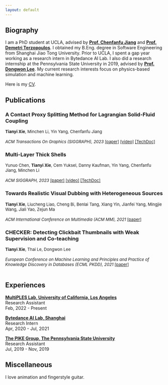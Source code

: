 ```yaml
---
layout: default
---
```

## Biography

I am a PhD student at UCLA, advised by [**Prof. Chenfanfu Jiang**](https://www.math.ucla.edu/~cffjiang/) and [**Prof. Demetri Terzopoulos**](https://web.cs.ucla.edu/~dt/). I obtained my B.Eng. degree in Software Engineering from Shanghai Jiao Tong University. Prior to UCLA, I spent a gap year working as a research intern in Bytedance AI Lab. I also did a research internship at the Pennsylvania State University in 2019, advised by [**Prof. Dongwon Lee**](https://pike.psu.edu/dongwon/). My current research interests focus on physics-based simulation and machine learning. 

Here is my [CV](./assets/file/Tianyi%20Xie%20CV.pdf).

## Publications
### A Contact Proxy Splitting Method for Lagrangian Solid-Fluid Coupling
<font size=2 > <b>Tianyi Xie</b>, Minchen Li, Yin Yang, Chenfanfu Jiang<br>  
<i>ACM Transactions On Graphics (SIGGRAPH), 2023</i>
 <a href="https://drive.google.com/uc?export=view&id=1Nv47RP2tNunw3w7-eZy3qNu3InXRPB2q">[paper]</a>
 <a href="https://www.youtube.com/watch?v=kVByO8_1CT8">[video]</a>
 <a href="https://drive.google.com/uc?export=view&id=1rkFvKyhBxeRArunni4lKIugY7X14DGbf">[TechDoc]</a>
  </font>

### Multi-Layer Thick Shells
<font size=2 > Yunuo Chen, <b>Tianyi Xie</b>, Cem Yuksel, Danny Kaufman, Yin Yang, Chenfanfu Jiang, Minchen Li<br>  
<i>ACM SIGGRAPH, 2023</i> 
<a href="https://drive.google.com/uc?export=view&id=17-RZkRb8uCXQqE_VrQmoQyBmwZ-su3KS">[paper]</a>
 <a href="https://www.youtube.com/watch?v=z1Wc5DvC2Wk&t">[video]</a>
 <a href="https://drive.google.com/uc?export=view&id=1CXreHy9jzdAzv8CFFZiJwtME_Kq3jASp">[TechDoc]</a>
 </font>

### Towards Realistic Visual Dubbing with Heterogeneous Sources
<font size=2 > <b>Tianyi Xie</b>, Liucheng Liao, Cheng Bi, Benlai Tang, Xiang Yin, Jianfei Yang, Mingjie Wang, Jiali Yao, Zejun Ma<br>  
<i>ACM International Conference on Multimedia (ACM MM), 2021</i> <a href="https://dl.acm.org/doi/abs/10.1145/3474085.3475318">[paper]</a></font>

### CHECKER: Detecting Clickbait Thumbnails with Weak Supervision and Co-teaching  
<font size=2 > <b>Tianyi Xie</b>, Thai Le, Dongwon Lee<br>  
<i>European Conference on Machine Learning and Principles and Practice of Knowledge Discovery in Databases (ECML PKDD), 2021</i> <a href="https://dl.acm.org/doi/abs/10.1007/978-3-030-86517-7_26">[paper]</a><br><br></font>

## Experiences
[**MultiPLES Lab, University of California, Los Angeles**](https://multiples-lab.github.io/)   
Research Assistant  
Feb, 2022 - Present

[**Bytedance AI Lab, Shanghai**](https://ailab.bytedance.com/)  
Research Intern  
Apr, 2020 - Jul, 2021  

[**The PIKE Group, The Pennsylvania State University**](https://pike.psu.edu/)  
Research Assistant  
Jul, 2019 - Nov, 2019  

## Miscellaneous
I love animation and fingerstyle guitar.